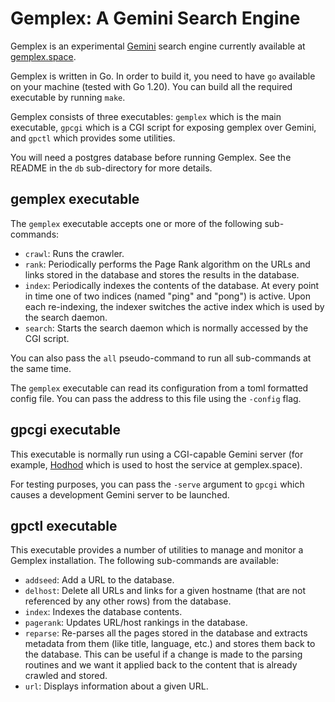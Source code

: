 # Gemplex: A Gemini Search Engine

Gemplex is an experimental [Gemini][1] search engine currently available at
[gemplex.space][2].

Gemplex is written in Go. In order to build it, you need to have `go` available
on your machine (tested with Go 1.20). You can build all the required executable
by running `make`.

Gemplex consists of three executables: `gemplex` which is the main executable,
`gpcgi` which is a CGI script for exposing gemplex over Gemini, and `gpctl`
which provides some utilities.

You will need a postgres database before running Gemplex. See the README in the
`db` sub-directory for more details.

## gemplex executable

The `gemplex` executable accepts one or more of the following sub-commands:

 - `crawl`: Runs the crawler.
 - `rank`: Periodically performs the Page Rank algorithm on the URLs and links
   stored in the database and stores the results in the database.
 - `index`: Periodically indexes the contents of the database. At every point in
   time one of two indices (named "ping" and "pong") is active. Upon each
   re-indexing, the indexer switches the active index which is used by the
   search daemon.
 - `search`: Starts the search daemon which is normally accessed by the CGI
   script.
   
You can also pass the `all` pseudo-command to run all sub-commands at the same
time.

The `gemplex` executable can read its configuration from a toml formatted config
file. You can pass the address to this file using the `-config` flag.

## gpcgi executable

This executable is normally run using a CGI-capable Gemini server (for example,
[Hodhod][3] which is used to host the service at gemplex.space).

For testing purposes, you can pass the `-serve` argument to `gpcgi` which causes
a development Gemini server to be launched.

## gpctl executable

This executable provides a number of utilities to manage and monitor a Gemplex
installation. The following sub-commands are available:

 - `addseed`: Add a URL to the database.
 - `delhost`: Delete all URLs and links for a given hostname (that are not
   referenced by any other rows) from the database.
 - `index`: Indexes the database contents.
 - `pagerank`: Updates URL/host rankings in the database.
 - `reparse`: Re-parses all the pages stored in the database and extracts
   metadata from them (like title, language, etc.) and stores them back to the
   database. This can be useful if a change is made to the parsing routines and
   we want it applied back to the content that is already crawled and stored.
 - `url`: Displays information about a given URL.

[1]: https://gemini.circumlunar.space/
[2]: gemini://gemplex.space/
[3]: gemini://elektito.com/hodhod

